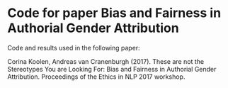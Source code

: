 # Code for paper Bias and Fairness in Authorial Gender Attribution

Code and results used in the following paper:

Corina Koolen, Andreas van Cranenburgh (2017). These are not the Stereotypes You are Looking For: Bias and Fairness in Authorial Gender Attribution. Proceedings of the Ethics in NLP 2017 workshop.

